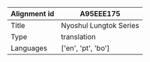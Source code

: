 |Alignment id | A95EEE175
| --- | --- 
|Title | Nyoshul Lungtok Series 
|Type | translation
|Languages | ['en', 'pt', 'bo']